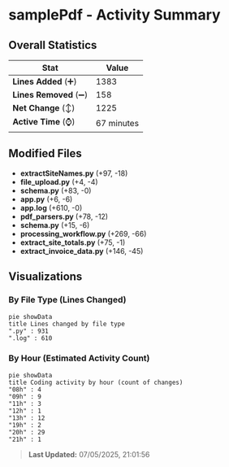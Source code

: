 # samplePdf - Activity Summary 

## Overall Statistics

| Stat                   | Value                                                             |
| ---------------------- | ----------------------------------------------------------------- |
| **Lines Added** (➕)   | 1383                                          |
| **Lines Removed** (➖) | 158                                        |
| **Net Change** (↕)    | 1225                |
| **Active Time** (⌚)   | 67 minutes |


## Modified Files
- **extractSiteNames.py** (+97, -18)
- **file_upload.py** (+4, -4)
- **schema.py** (+83, -0)
- **app.py** (+6, -6)
- **app.log** (+610, -0)
- **pdf_parsers.py** (+78, -12)
- **schema.py** (+15, -6)
- **processing_workflow.py** (+269, -66)
- **extract_site_totals.py** (+75, -1)
- **extract_invoice_data.py** (+146, -45)

## Visualizations

### By File Type (Lines Changed)

```mermaid
pie showData
title Lines changed by file type
".py" : 931
".log" : 610
```

### By Hour (Estimated Activity Count)

```mermaid
pie showData
title Coding activity by hour (count of changes)
"08h" : 4
"09h" : 9
"11h" : 3
"12h" : 1
"13h" : 12
"19h" : 2
"20h" : 29
"21h" : 1
```


> **Last Updated:** 07/05/2025, 21:01:56